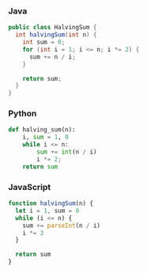 
### Java

```java
public class HalvingSum {
  int halvingSum(int n) {
    int sum = 0;
    for (int i = 1; i <= n; i *= 2) {
      sum += n / i;
    }

    return sum;
  }
}
```

### Python

```py
def halving_sum(n):
    i, sum = 1, 0
    while i <= n:
        sum += int(n / i)
        i *= 2;
    return sum
```

### JavaScript

```js
function halvingSum(n) {
  let i = 1, sum = 0
  while (i <= n) {
    sum += parseInt(n / i)
    i *= 2
  }

  return sum
}
```
